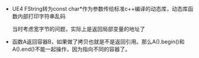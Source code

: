 - UE4 FString转为const char*作为参数传给标准c++编译的动态库，动态库函数内部打印字符串乱码

    当时考虑宽字节的问题，实际上是返回局部变量的地址了

- 函数A返回容器B，如果做了拷贝也就是不是返回引用。那么A().begin()和A().end()不能一起操作，因为指向不同的容器了。